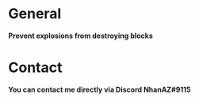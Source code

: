 # General
**Prevent explosions from destroying blocks**

# Contact
**You can contact me directly via Discord NhanAZ#9115**
